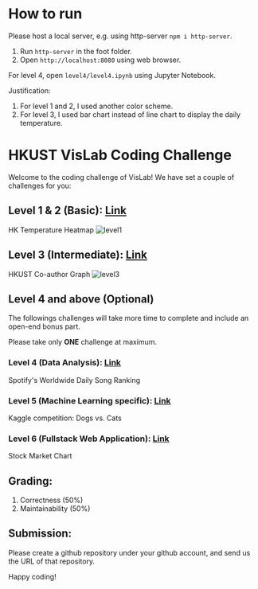 # How to run

Please host a local server, e.g. using http-server ```npm i http-server```. 

1. Run ```http-server``` in the foot folder.
2. Open ```http://localhost:8080``` using web browser.

For level 4, open ```level4/level4.ipynb``` using Jupyter Notebook.

Justification:
1. For level 1 and 2, I used another color scheme.
2. For level 3, I used bar chart instead of line chart to display the daily temperature.

# HKUST VisLab Coding Challenge

Welcome to the coding challenge of VisLab! We have set a couple of challenges for you:

## Level 1 & 2 (Basic): [Link](./level1.md)
HK Temperature Heatmap
![level1](./level1.png)

## Level 3 (Intermediate): [Link](./level3.md)
HKUST Co-author Graph
![level3](./level3.png)

## Level 4 and above (Optional)

The followings challenges will take more time to complete and include an open-end bonus part.

Please take only **ONE** challenge at maximum.

### Level 4 (Data Analysis): [Link](./level4.md)
Spotify's Worldwide Daily Song Ranking

### Level 5 (Machine Learning specific): [Link](./level5.md)
Kaggle competition: Dogs vs. Cats

### Level 6 (Fullstack Web Application): [Link](./level6.md)
Stock Market Chart

## Grading:
1. Correctness (50%)
2. Maintainability (50%)

## Submission:

Please create a github repository under your github account, and send us the URL of that repository.

Happy coding!
